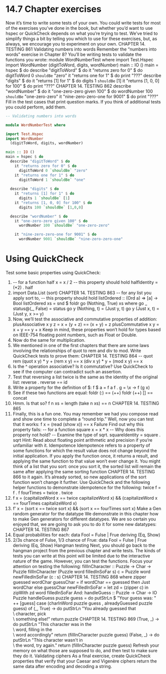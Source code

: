 # 14.7 Chapter exercises
Now it’s time to write some tests of your own. You could write
tests for most of the exercises you’ve done in the book, but
whether you’d want to use hspec or QuickCheck depends on what
you’re trying to test. We’ve tried to simplify things a bit by
telling you which to use for these exercises, but, as always, we
encourage you to experiment on your own.
CHAPTER 14. TESTING 861
Validating numbers into words
Remember the “numbers into words” exercise in Chapter 8?
You’ll be writing tests to validate the functions you wrote:
module WordNumberTest where
import Test.Hspec
import WordNumber
(digitToWord, digits, wordNumber)
main :: IO ()
main = hspec $ do
describe "digitToWord" $ do
it "returns zero for 0" $ do
digitToWord 0 `shouldBe` "zero"
it "returns one for 1" $ do
print "???"
describe "digits" $ do
it "returns [1] for 1" $ do
digits 1 `shouldBe` [1]
it "returns [1, 0, 0] for 100" $ do
print "???"
CHAPTER 14. TESTING 862
describe "wordNumber" $ do
it "one-zero-zero given 100" $ do
wordNumber 100
`shouldBe` "one-zero-zero"
it "nine-zero-zero-one for 9001" $ do
print "???"
Fill in the test cases that print question marks. If you think
of additional tests you could perform, add them.

```hs
-- Validating numbers into words

module WordNumberTest where

import Test.Hspec
import WordNumber
  (digitToWord, digits, wordNumber)

main :: IO ()
main = hspec $ do
  describe "digitToWord" $ do
    it "returns zero for 0" $ do
      digitToWord 0 `shouldBe` "zero"
    it "returns one for 1" $ do
      digitToWord 1 `shouldBe` "one"
      
  describe "digits" $ do
    it "returns [1] for 1" $ do
      digits 1 `shouldBe` [1]
    it "returns [1, 0, 0] for 100" $ do
      digits 100 `shouldBe` [1,0,0]

  describe "wordNumber" $ do
    it "one-zero-zero given 100" $ do
      wordNumber 100 `shouldBe` "one-zero-zero"

    it "nine-zero-zero-one for 9001" $ do
      wordNumber 9001 `shouldBe` "nine-zero-zero-one" 
```

# Using QuickCheck
Test some basic properties using QuickCheck:
1. -- for a function
half x = x / 2
-- this property should hold
halfIdentity = (*2) . half
2. import Data.List (sort)
CHAPTER 14. TESTING 863
-- for any list you apply sort to,
-- this property should hold
listOrdered :: (Ord a) => [a] -> Bool
listOrdered xs =
snd $ foldr go (Nothing, True) xs
where go _ status@(_, False) = status
go y (Nothing, t) = (Just y, t)
go y (Just x, t) = (Just y, x >= y)
3. Now, we’ll test the associative and commutative properties
of addition:
plusAssociative x y z =
x + (y + z) == (x + y) + z
plusCommutative x y =
x + y == y + x
Keep in mind, these properties won’t hold for types based
on IEEE-754 floating point numbers, such as Float or
Double.
4. Now do the same for multiplication.
5. We mentioned in one of the first chapters that there are
some laws involving the relationships of quot to rem and
div to mod. Write QuickCheck tests to prove them:
CHAPTER 14. TESTING 864
-- quot rem
(quot x y) * y + (rem x y) == x
(div x y) * y + (mod x y) == x
6. Is the ^ operation associative? Is it commutative? Use
QuickCheck to see if the computer can contradict such an
assertion.
7. Test that reversing a list twice is the same as the identity
of the original list:
reverse . reverse == id
8. Write a property for the definition of $:
f $ a = f a
f . g = \x -> f (g x)
9. See if these two functions are equal:
foldr (:) == (++)
foldr (++) [] == concat
10. Hmm. Is that so?
f n xs = length (take n xs) == n
CHAPTER 14. TESTING 865
11. Finally, this is a fun one. You may remember we had you
compose read and show one time to complete a “round
trip.” Well, now you can test that it works:
f x = (read (show x)) == x
Failure
Find out why this property fails:
-- for a function
square x = x * x
-- Why does this property not hold?
-- Examine the type of sqrt.
squareIdentity = square . sqrt
Hint: Read about floating point arithmetic and precision if
you’re unfamiliar with it.
Idempotence
Idempotence refers to a property of some functions for which
the result value does not change beyond the initial application.
If you apply the function once, it returns a result, and applying
the same function to that value won’t ever change it. You might
think of a list that you sort: once you sort it, the sorted list
will remain the same after applying the same sorting function
CHAPTER 14. TESTING 866
to it again. It’s already sorted, so new applications of the sort
function won’t change it further.
Use QuickCheck and the following helper functions to demonstrate idempotence for the following:
twice f = f . f
fourTimes = twice . twice
1. f x =
(capitalizeWord x
== twice capitalizeWord x)
&&
(capitalizeWord x
== fourTimes capitalizeWord x)
2. f' x =
(sort x
== twice sort x)
&&
(sort x
== fourTimes sort x)
Make a Gen random generator for the datatype
We demonstrate in this chapter how to make Gen generators
for different datatypes. We are so certain you enjoyed that, we
are going to ask you to do it for some new datatypes:
CHAPTER 14. TESTING 867
1. Equal probabilities for each:
data Fool =
Fulse
| Frue
deriving (Eq, Show)
2. 2/3s chance of Fulse, 1/3 chance of Frue:
data Fool =
Fulse
| Frue
deriving (Eq, Show)
Hangman testing
Next, you should go back to the hangman project from the
previous chapter and write tests. The kinds of tests you can
write at this point will be limited due to the interactive nature
of the game. However, you can test the functions. Focus your
attention on testing the following:
fillInCharacter :: Puzzle -> Char -> Puzzle
fillInCharacter (Puzzle word
filledInSoFar s) c =
Puzzle word newFilledInSoFar (c : s)
CHAPTER 14. TESTING 868
where zipper guessed wordChar guessChar =
if wordChar == guessed
then Just wordChar
else guessChar
newFilledInSoFar =
let zd = (zipper c)
in zipWith zd word filledInSoFar
And:
handleGuess :: Puzzle -> Char -> IO Puzzle
handleGuess puzzle guess = do
putStrLn $ "Your guess was: " ++ [guess]
case (charInWord puzzle guess
, alreadyGuessed puzzle guess) of
(_, True) -> do
putStrLn "You already guessed that\
\ character, pick\
\ something else!"
return puzzle
CHAPTER 14. TESTING 869
(True, _) -> do
putStrLn "This character was in the\
\ word, filling in the\
\ word accordingly"
return (fillInCharacter puzzle guess)
(False, _) -> do
putStrLn "This character wasn't in\
\ the word, try again."
return (fillInCharacter puzzle guess)
Refresh your memory on what those are supposed to do,
and then test to make sure they do it.
Validating ciphers
As a final exercise, create QuickCheck properties that verify that
your Caesar and Vigenère ciphers return the same data after
encoding and decoding a string.